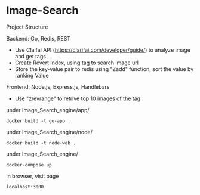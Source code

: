 # Image-Search
Project Structure

Backend: Go, Redis, REST
- Use Claifai API (https://clarifai.com/developer/guide/) to analyze image and get tags
- Create Revert Index, using tag to search image url
- Store the key-value pair to redis using "Zadd" function, sort the value by ranking Value

Frontend: Node.js, Express.js, Handlebars
- Use "zrevrange" to retrive top 10 images of the tag

under Image_Search_engine/app/   

    docker build -t go-app .

under Image_Search_engine/node/ 

    docker build -t node-web .

under Image_Search_engine/  

    docker-compose up

in browser, visit page  

    localhost:3000
